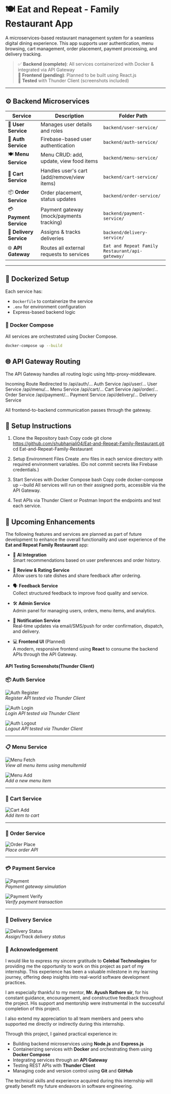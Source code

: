 # 🍽️ Eat and Repeat - Family Restaurant App

A microservices-based restaurant management system for a seamless digital dining experience. This app supports user authentication, menu browsing, cart management, order placement, payment processing, and delivery tracking.

> ✅ **Backend (complete)**: All services containerized with Docker & integrated via API Gateway  
> 🚧 **Frontend (pending)**: Planned to be built using React.js  
> 🧪 **Tested** with Thunder Client (screenshots included)

---

## ⚙️ Backend Microservices

| Service           | Description                                       | Folder Path                      |
|-------------------|---------------------------------------------------|----------------------------------|
| 👤 **User Service**     | Manages user details and roles                  | `backend/user-service/`          |
| 🔐 **Auth Service**     | Firebase-based user authentication              | `backend/auth-service/`          |
| 🍽️ **Menu Service**     | Menu CRUD: add, update, view food items         | `backend/menu-service/`          |
| 🛒 **Cart Service**     | Handles user's cart (add/remove/view items)     | `backend/cart-service/`          |
| 📦 **Order Service**    | Order placement, status updates                 | `backend/order-service/`         |
| 💳 **Payment Service**  | Payment gateway (mock/payments tracking)        | `backend/payment-service/`       |
| 🛵 **Delivery Service** | Assigns & tracks deliveries                     | `backend/delivery-service/`      |
| 🌐 **API Gateway**      | Routes all external requests to services        | `Eat and Repeat Family Restaurant/api-gateway/`           |

---

## 🐳 Dockerized Setup

Each service has:
- `Dockerfile` to containerize the service
- `.env` for environment configuration
- Express-based backend logic

### 🧩 Docker Compose

All services are orchestrated using Docker Compose.

```bash
docker-compose up --build
```

## 🌐 API Gateway Routing
The API Gateway handles all routing logic using http-proxy-middleware.

Incoming Route	Redirected to
/api/auth/...	Auth Service
/api/user/...	User Service
/api/menu/...	Menu Service
/api/cart/...	Cart Service
/api/order/...	Order Service
/api/payment/...	Payment Service
/api/delivery/...	Delivery Service

All frontend-to-backend communication passes through the gateway.





## 🚀 Setup Instructions
1. Clone the Repository
bash
Copy code
git clone https://github.com/shubhanjali04/Eat-and-Repeat-Family-Restaurant.git
cd Eat-and-Repeat-Family-Restaurant
2. Setup Environment Files
Create .env files in each service directory with required environment variables. (Do not commit secrets like Firebase credentials.)

3. Start Services with Docker Compose
bash
Copy code
docker-compose up --build
All services will run on their assigned ports, accessible via the API Gateway.

4. Test APIs via Thunder Client or Postman
Import the endpoints and test each service.

## 🔧 Upcoming Enhancements

The following features and services are planned as part of future development to enhance the overall functionality and user experience of the **Eat and Repeat Family Restaurant** app:

- 🤖 **AI Integration**  
  Smart recommendations based on user preferences and order history.

- 🌟 **Review & Rating Service**  
  Allow users to rate dishes and share feedback after ordering.

- 🗣️ **Feedback Service**  
  Collect structured feedback to improve food quality and service.

- 🛠️ **Admin Service**  
  Admin panel for managing users, orders, menu items, and analytics.

- 🔔 **Notification Service**  
  Real-time updates via email/SMS/push for order confirmation, dispatch, and delivery.

- 💻 **Frontend UI** (Planned)  
  A modern, responsive frontend using **React** to consume the backend APIs through the API Gateway.






 #### API Testing Screenshots(Thunder Client)

 ### 📦 Auth Service

![Auth Register](screenshots/AuthRegister.png)  
*Register API tested via Thunder Client*

![Auth Login](screenshots/AuthLogin.png)  
*Login API tested via Thunder Client*

![Auth Logout](screenshots/AuthLogout.png)  
*Logout API tested via Thunder Client*

---

### 📋 Menu Service

![Menu Fetch](screenshots/GetMenuItem.png)  
*View all menu items using menuItemId*

![Menu Add](screenshots/MenuItemAdd.png)  
*Add a new menu item*

---

### 🛒 Cart Service

![Cart Add](screenshots/cartAdd.png)  
*Add item to cart*

---

### 🧾 Order Service

![Order Place](screenshots/OrderPlace.png)  
*Place order API*

---

### 💳 Payment Service

![Payment](screenshots/payment1.png)  
*Payment gateway simulation*

![Payment Verify](screenshots/Paymentverify.png)  
*Verify payment transaction*

---

### 🚚 Delivery Service

![Delivery Status](screenshots/deliveryAssign.png)  
*Assign/Track delivery status*



 ### 🙌 Acknowledgement

I would like to express my sincere gratitude to **Celebal Technologies** for providing me the opportunity to work on this project as part of my internship. This experience has been a valuable milestone in my learning journey, offering deep insights into real-world software development practices.

I am especially thankful to my mentor, **Mr. Ayush Rathore sir**, for his constant guidance, encouragement, and constructive feedback throughout the project. His support and mentorship were instrumental in the successful completion of this project.

I also extend my appreciation to all team members and peers who supported me directly or indirectly during this internship.

Through this project, I gained practical experience in:
- Building backend microservices using **Node.js** and **Express.js**  
- Containerizing services with **Docker** and orchestrating them using **Docker Compose**  
- Integrating services through an **API Gateway**  
- Testing REST APIs with **Thunder Client**  
- Managing code and version control using **Git** and **GitHub**

The technical skills and experience acquired during this internship will greatly benefit my future endeavors in software engineering.

